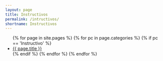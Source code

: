 ```yaml
---
layout: page
title: Instructivos
permalink: /intructivos/
shortname: Instructivos
---
```


<ul>
  {% for page in site.pages %}
      {% for pc in page.categories %}
        {% if pc == 'Instructivo' %}
          <li><a href="{{ page.url }}">{{ page.title }}</a></li>
        {% endif %}   <!-- cat-match-p -->
      {% endfor %}  <!-- page-category -->
  {% endfor %}  <!-- page -->
</ul>

